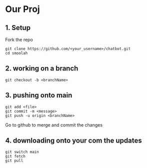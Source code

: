 # Our Proj

## 1. Setup

Fork the repo
```
git clone https://github.com/<your_username>/chatbot.git
cd smoolah
```

## 2. working on a branch
```
git checkout -b <branchName>
```
## 3. pushing onto main
```
git add <file>
git commit -m <message>
git push -u origin <branchName>
```
Go to github to merge and commit the changes

## 4. downloading onto your com the updates

```
git switch main
git fetch
git pull
```
